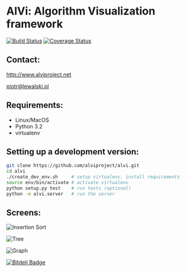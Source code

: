 AlVi: Algorithm Visualization framework
================================
[![Build Status](https://travis-ci.org/alviproject/alvi.png?branch=master)](https://travis-ci.org/alviproject/alvi)
[![Coverage Status](https://coveralls.io/repos/alviproject/alvi/badge.png)](https://coveralls.io/r/alviproject/alvi)

## Contact:
http://www.alviproject.net

piotr@lewalski.pl

## Requirements:
* Linux/MacOS
* Python 3.2
* virtualenv

## Setting up a development version:
```bash
git clone https://github.com/alviproject/alvi.git
cd alvi
./create_dev_env.sh     # setup virtualenv, install requirements
source env/bin/activate # activate virtualenv
python setup.py test    # run tests (optional)
python -m alvi.server   # run the server
```

## Screens:
![Insertion Sort](https://raw.github.com/alviproject/alvi/master/screens/insertion_sort.png)

![Tree](https://raw.github.com/alviproject/alvi/master/screens/tree.png)

![Graph](https://raw.github.com/alviproject/alvi/master/screens/graph.png)


[![Bitdeli Badge](https://d2weczhvl823v0.cloudfront.net/alviproject/alvi/trend.png)](https://bitdeli.com/free "Bitdeli Badge")

